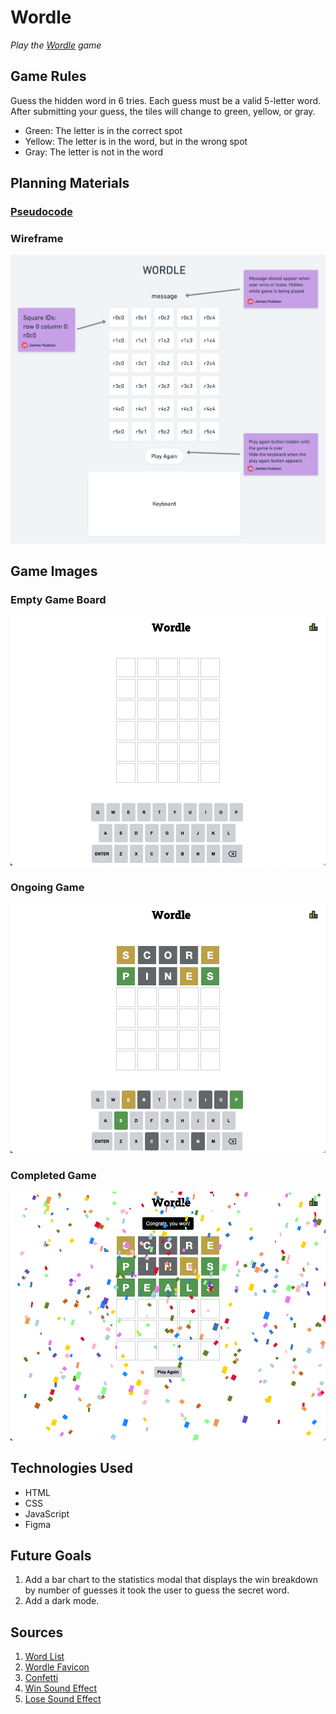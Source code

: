 # Wordle
*Play the [Wordle](https://james-hudson-wordle.netlify.app/) game*

## Game Rules
Guess the hidden word in 6 tries. Each guess must be a valid 5-letter word. After submitting your guess, the tiles will change to green, yellow, or gray. 
- Green: The letter is in the correct spot
- Yellow: The letter is in the word, but in the wrong spot
- Gray: The letter is not in the word

## Planning Materials
### [Pseudocode](https://docs.google.com/document/d/1B1-6lsdafm1LRVMT_wPzDoH1kHZZG1LW2v_xrc0uLLk/edit)
### Wireframe
![Wireframe](assets/Wordle%20wireframe@2x.png)

## Game Images
### Empty Game Board
![Empty Game Board](assets/wordle-start.png)

### Ongoing Game
![Ongoing Game](assets/wordle-progress.png)

### Completed Game
![Completed Game](assets/wordle-win.png)

## Technologies Used 
- HTML
- CSS
- JavaScript
- Figma

## Future Goals
1. Add a bar chart to the statistics modal that displays the win breakdown by number of guesses it took the user to guess the secret word.
2. Add a dark mode.

## Sources
1. [Word List](https://www-cs-faculty.stanford.edu/~knuth/sgb-words.txt)
2. [Wordle Favicon](https://www.google.com/search?q=wordle+favicon&sxsrf=ALiCzsZFf9A7hapwiABzy7IuvuwZyWjgBw:1663264375391&source=lnms&tbm=isch&sa=X&ved=2ahUKEwjp3YzSrpf6AhXurYkEHXQHCwMQ_AUoAXoECAEQAw&biw=1200&bih=1180&dpr=0.8#imgrc=SoFy3_hW5X4kdM)
3. [Confetti](https://github.com/SEI-Remote/confetti/blob/main/confetti.js)
4. [Win Sound Effect](https://davidandshark.com/guessing-game/audio/kazoo.wav)
5. [Lose Sound Effect](https://www.youtube.com/watch?v=bceGNIg-rqI)